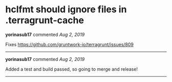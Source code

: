 # hclfmt should ignore files in .terragrunt-cache

**yorinasub17** commented *Aug 2, 2019*

Fixes https://github.com/gruntwork-io/terragrunt/issues/809
<br />
***


**yorinasub17** commented *Aug 2, 2019*

Added a test and build passed, so going to merge and release!
***

